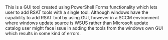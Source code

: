 This is a GUI tool created using PowerShell Forms functionality which lets user to add RSAT tools with a single tool.
Although windows have the capability to add RSAT tool by using GUI, however in a SCCM environment where windows update source is WSUS rather than Microsoft update catalog user might face issue in adding the tools from the windows own GUI which results in some kind of errors.
